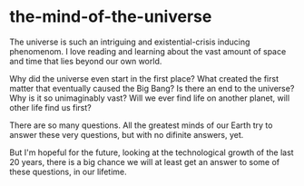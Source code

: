# the-mind-of-the-universe

The universe is such an intriguing and existential-crisis inducing phenomenom. I love reading and learning about the vast amount of space and time that lies beyond our own world.

Why did the universe even start in the first place? What created the first matter that eventually caused the Big Bang? Is there an end to the universe? Why is it so unimaginably vast? Will we ever find life on another planet, will other life find us first?

There are so many questions. All the greatest minds of our Earth try to answer these very questions, but with no difinite answers, yet.

But I'm hopeful for the future, looking at the technological growth of the last 20 years, there is a big chance we will at least get an answer to some of these questions, in our lifetime. 